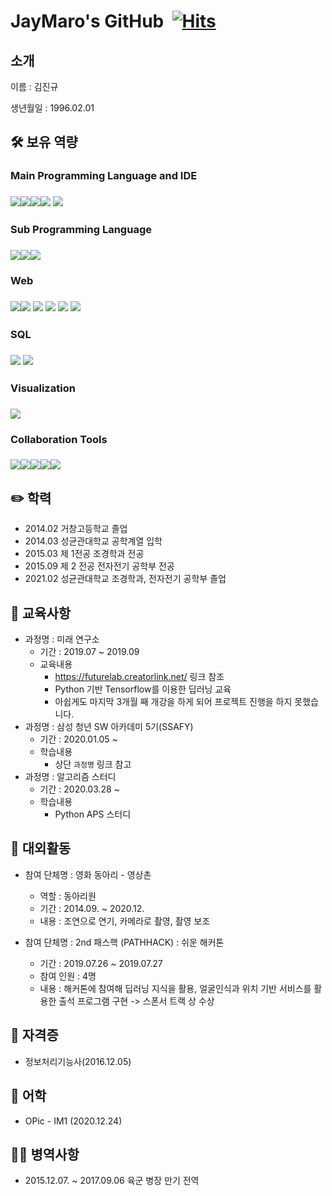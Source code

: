 # JayMaro's GitHub&nbsp; [![Hits](https://hits.seeyoufarm.com/api/count/incr/badge.svg?url=https%3A%2F%2Fgithub.com%2FJayMaro&count_bg=%2379C83D&title_bg=%23555555&icon=&icon_color=%23E7E7E7&title=hits&edge_flat=false)](https://hits.seeyoufarm.com)



## 소개

이름 : 김진규

생년월일 : 1996.02.01



## :hammer_and_wrench: 보유 역량

### Main Programming Language and IDE

### <img src="https://img.shields.io/badge/Python-3766AB?style=flat-square&logo=Python&logoColor=white"/><img src="https://img.shields.io/badge/Visual Studio Code-007ACC?style=flat-square&logo=Visual-Studio-Code&logoColor=white"/><img src="https://img.shields.io/badge/PyCharm-000000?style=flat-square&logo=PyCharm&logoColor=white"/><img src="https://img.shields.io/badge/Jupyter Notebook-F37626?style=flat-square&logo=Jupyter&logoColor=white"/> <img src="https://img.shields.io/badge/Google Colab-F9AB00?style=flat-square&logo=Google-Colab&logoColor=white"/>    

### Sub Programming Language

### <img src="https://img.shields.io/badge/C-A8B9CC?style=flat-square&logo=C&logoColor=white"/><img src="https://img.shields.io/badge/C++ & Csharp-00599C?style=flat-square&logo=C#&logoColor=white"/><img src="https://img.shields.io/badge/Java-007396?style=flat-square&logo=JAVA#&logoColor=white"/>

### Web 

### <img src="https://img.shields.io/badge/HTML5-E34F26?style=flat-square&logo=HTML5&logoColor=white"/><img src="https://img.shields.io/badge/CSS3-1572B6?style=flat-square&logo=CSS3&logoColor=white"/> <img src="https://img.shields.io/badge/JavaScript-F7DF1E?style=flat-square&logo=JavaScript&logoColor=white"/>  <img src="https://img.shields.io/badge/Bootstrap-7952B3?style=flat-square&logo=Bootstrap&logoColor=white"/> <img src="https://img.shields.io/badge/Django-092E20?style=flat-square&logo=Django&logoColor=white"/> <img src="https://img.shields.io/badge/Vue.js-4FC08D?style=flat-square&logo=Vue.js&logoColor=white"/>  

### SQL  

### <img src="https://img.shields.io/badge/SQLite-003B57?style=flat-square&logo=SQLite&logoColor=white"/> <img src="https://img.shields.io/badge/MySQL-4479A1?style=flat-square&logo=MySQL&logoColor=white"/>

### Visualization   

### <img src="https://img.shields.io/badge/Qgis-589632?style=flat-square&logo=Qgis&logoColor=white"/> 

### Collaboration Tools  

### <img src="https://img.shields.io/badge/Git-F05032?style=flat-square&logo=Git&logoColor=white"/><img src="https://img.shields.io/badge/GitLab-FCA121?style=flat-square&logo=GitLab&logoColor=white"/><img src="https://img.shields.io/badge/GitHub-181717?style=flat-square&logo=GitHub&logoColor=white"/><img src="https://img.shields.io/badge/Notion-000000?style=flat-square&logo=Notion&logoColor=white"/><img src="https://img.shields.io/badge/Mattermost-0072C6?style=flat-square&logo=Mattermost&logoColor=white"/>



## :pencil2: 학력

- 2014.02 거창고등학교 졸업
- 2014.03 성균관대학교 공학계열 입학
- 2015.03 제 1전공 조경학과 전공
- 2015.09 제 2 전공 전자전기 공학부 전공
- 2021.02 성균관대학교 조경학과, 전자전기 공학부 졸업



## :book: 교육사항

- 과정명 : 미래 연구소
  - 기간 : 2019.07 ~ 2019.09
  - 교육내용
    - https://futurelab.creatorlink.net/ 링크 참조
    - Python 기반 Tensorflow를 이용한 딥러닝 교육
    - 아쉽게도 마지막 3개월 째 개강을 하게 되어 프로젝트 진행을 하지 못했습니다.
- 과정명 : 삼성 청년 SW 아카데미 5기(SSAFY)
  - 기간 : 2020.01.05 ~
  - 학습내용
    - 상단 `과정명` 링크 참고
- 과정명 : 알고리즘 스터디
  - 기간 : 2020.03.28 ~
  - 학습내용
    - Python APS 스터디



## :runner: 대외활동

- 참여 단체명 : 영화 동아리 - 영상촌

  - 역할 : 동아리원
  - 기간 : 2014.09. ~ 2020.12.
  - 내용 : 조연으로 연기, 카메라로 촬영, 촬영 보조

  

- 참여 단체명 : 2nd 패스핵 (PATHHACK) : 쉬운 해커톤

  - 기간 : 2019.07.26 ~ 2019.07.27
  - 참여 인원 : 4명
  - 내용 : 해커톤에 참여해 딥러닝 지식을 활용, 얼굴인식과 위치 기반 서비스를 활용한 출석 프로그램 구현 -> 스폰서 트랙 상 수상



## :page_facing_up: 자격증

- 정보처리기능사(2016.12.05)



## :orange_book: 어학

- OPic - IM1 (2020.12.24)



## 💂‍♂️ 병역사항

- 2015.12.07. ~ 2017.09.06 육군 병장 만기 전역
